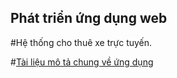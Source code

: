 ﻿## Phát triển ứng dụng web
 #Hệ thống cho thuê xe trực tuyến.

#[Tài liệu mô tả chung về ứng dụng](https://docs.google.com/document/d/1wMjBnJVuxVzujK2nn6sznOTFAGja6iSF0MlnuAg4lCk/edit?usp=sharing)
